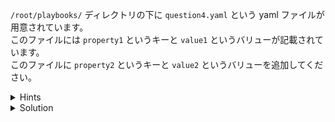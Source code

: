 `/root/playbooks/` ディレクトリの下に `question4.yaml` という yaml ファイルが用意されています。  
このファイルには `property1` というキーと `value1` というバリューが記載されています。  
このファイルに `property2` というキーと `value2` というバリューを追加してください。




<details>
  <summary>Hints</summary>

`/root/playbooks/question4.yaml` を編集し、`property2` というキーと `value2` というバリューのペアを追加します。

</details>

<details>
  <summary>Solution</summary>

以下の内容にファイルを更新します。
```
property1: value1
property2: value2
```{{copy}}

</details>